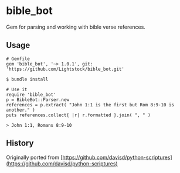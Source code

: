 # bible_bot

Gem for parsing and working with bible verse references.

## Usage

    # Gemfile
    gem 'bible_bot', '~> 1.0.1', git: 'https://github.com/Lightstock/bible_bot.git'
    
    $ bundle install
    
    # Use it
    require 'bible_bot'
    p = BibleBot::Parser.new
    references = p.extract( "John 1:1 is the first but Rom 8:9-10 is another." )
    puts references.collect{ |r| r.formatted }.join( ", " )
    
    > John 1:1, Romans 8:9-10


## History

Originally ported from [https://github.com/davisd/python-scriptures](https://github.com/davisd/python-scriptures)